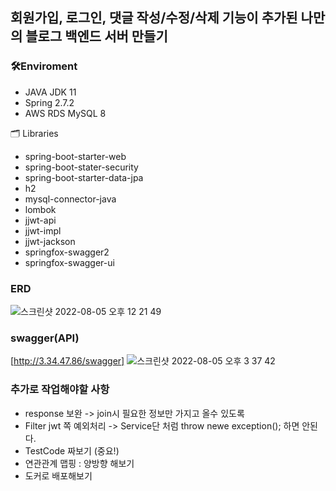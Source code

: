 ## 회원가입, 로그인, 댓글 작성/수정/삭제 기능이 추가된 나만의 블로그 백엔드 서버 만들기

### 🛠Enviroment
- JAVA JDK 11
- Spring 2.7.2
- AWS RDS MySQL 8


🗂 Libraries
- spring-boot-starter-web
- spring-boot-stater-security
- spring-boot-starter-data-jpa
- h2
- mysql-connector-java
- lombok
- jjwt-api
- jjwt-impl
- jjwt-jackson
- springfox-swagger2
- springfox-swagger-ui

### ERD
![스크린샷 2022-08-05 오후 12 21 49](https://user-images.githubusercontent.com/35164102/183032084-36ef8cf3-9b0c-4253-a15c-7a80199dfdd3.png)

### swagger(API)
[http://3.34.47.86/swagger]
![스크린샷 2022-08-05 오후 3 37 42](https://user-images.githubusercontent.com/35164102/183031837-b34397eb-feae-4eab-a75a-0fdf7bd0ab14.png)


### 추가로 작업해야할 사항
- response 보완 -> join시 필요한 정보만 가지고 올수 있도록
- Filter jwt 쪽 예외처리 -> Service단 처럼 throw newe exception(); 하면 안된다.
- TestCode 짜보기 (중요!)
- 연관관계 맵핑 : 양방향 해보기
- 도커로 배포해보기
